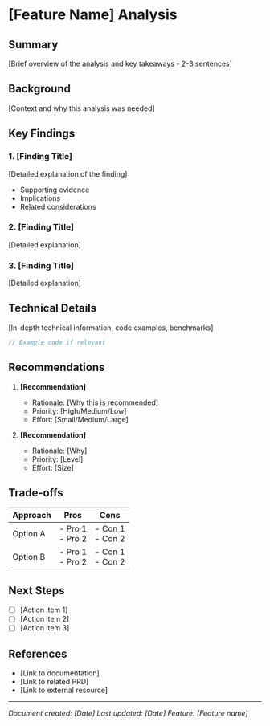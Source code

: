 # [Feature Name] Analysis

## Summary
[Brief overview of the analysis and key takeaways - 2-3 sentences]

## Background
[Context and why this analysis was needed]

## Key Findings

### 1. [Finding Title]
[Detailed explanation of the finding]
- Supporting evidence
- Implications
- Related considerations

### 2. [Finding Title]
[Detailed explanation]

### 3. [Finding Title]
[Detailed explanation]

## Technical Details
[In-depth technical information, code examples, benchmarks]

```typescript
// Example code if relevant
```

## Recommendations

1. **[Recommendation]**
   - Rationale: [Why this is recommended]
   - Priority: [High/Medium/Low]
   - Effort: [Small/Medium/Large]

2. **[Recommendation]**
   - Rationale: [Why]
   - Priority: [Level]
   - Effort: [Size]

## Trade-offs

| Approach | Pros | Cons |
|----------|------|------|
| Option A | - Pro 1<br>- Pro 2 | - Con 1<br>- Con 2 |
| Option B | - Pro 1<br>- Pro 2 | - Con 1<br>- Con 2 |

## Next Steps

- [ ] [Action item 1]
- [ ] [Action item 2]
- [ ] [Action item 3]

## References
- [Link to documentation]
- [Link to related PRD]
- [Link to external resource]

---
*Document created: [Date]*
*Last updated: [Date]*
*Feature: [Feature name]*

